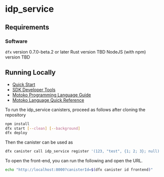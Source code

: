 # idp_service

## Requirements

### Software
`dfx` version 0.7.0-beta.2 or later
Rust version TBD
NodeJS (with npm) version TBD

## Running Locally

- [Quick Start](https://sdk.dfinity.org/docs/quickstart/quickstart-intro.html)
- [SDK Developer Tools](https://sdk.dfinity.org/docs/developers-guide/sdk-guide.html)
- [Motoko Programming Language Guide](https://sdk.dfinity.org/docs/language-guide/motoko.html)
- [Motoko Language Quick Reference](https://sdk.dfinity.org/docs/language-guide/language-manual.html)

To run the idp_service canisters, proceed as follows after cloning the repository

```bash
npm install
dfx start [--clean] [--background]
dfx deploy
```

Then the canister can be used as

```bash
dfx canister call idp_service register '(123, "test", {1; 2; 3}; null)'
```

To open the front-end, you can run the following and open the URL.
```bash
echo "http://localhost:8000?canisterId=$(dfx canister id frontend)"
```
